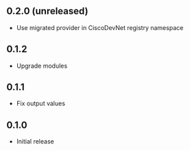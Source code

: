 ## 0.2.0 (unreleased)

- Use migrated provider in CiscoDevNet registry namespace

## 0.1.2

- Upgrade modules

## 0.1.1

- Fix output values

## 0.1.0

- Initial release
